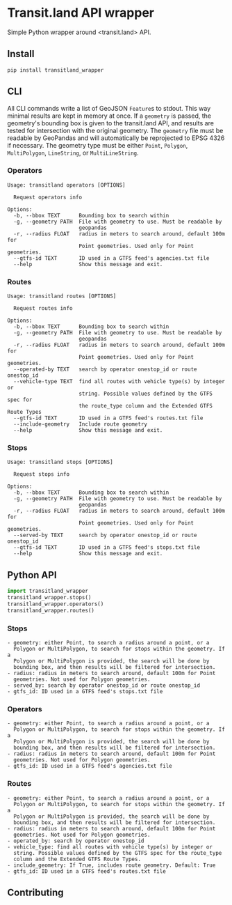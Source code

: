 # Transit.land API wrapper

Simple Python wrapper around <transit.land> API.

## Install

```
pip install transitland_wrapper
```

## CLI

All CLI commands write a list of GeoJSON `Feature`s to stdout. This way minimal
results are kept in memory at once. If a `geometry` is passed, the geometry's
bounding box is given to the transit.land API, and results are tested for
intersection with the original geometry. The `geometry` file must be readable by
GeoPandas and will automatically be reprojected to EPSG 4326 if necessary. The
geometry type must be either `Point`, `Polygon`, `MultiPolygon`, `LineString`,
or `MultiLineString`.

### Operators

```
Usage: transitland operators [OPTIONS]

  Request operators info

Options:
  -b, --bbox TEXT      Bounding box to search within
  -g, --geometry PATH  File with geometry to use. Must be readable by
                       geopandas
  -r, --radius FLOAT   radius in meters to search around, default 100m for
                       Point geometries. Used only for Point geometries.
  --gtfs-id TEXT       ID used in a GTFS feed's agencies.txt file
  --help               Show this message and exit.
```


### Routes

```
Usage: transitland routes [OPTIONS]

  Request routes info

Options:
  -b, --bbox TEXT      Bounding box to search within
  -g, --geometry PATH  File with geometry to use. Must be readable by
                       geopandas
  -r, --radius FLOAT   radius in meters to search around, default 100m for
                       Point geometries. Used only for Point geometries.
  --operated-by TEXT   search by operator onestop_id or route onestop_id
  --vehicle-type TEXT  find all routes with vehicle type(s) by integer or
                       string. Possible values defined by the GTFS spec for
                       the route_type column and the Extended GTFS Route Types
  --gtfs-id TEXT       ID used in a GTFS feed's routes.txt file
  --include-geometry   Include route geometry
  --help               Show this message and exit.
```

### Stops

```
Usage: transitland stops [OPTIONS]

  Request stops info

Options:
  -b, --bbox TEXT      Bounding box to search within
  -g, --geometry PATH  File with geometry to use. Must be readable by
                       geopandas
  -r, --radius FLOAT   radius in meters to search around, default 100m for
                       Point geometries. Used only for Point geometries.
  --served-by TEXT     search by operator onestop_id or route onestop_id
  --gtfs-id TEXT       ID used in a GTFS feed's stops.txt file
  --help               Show this message and exit.
```

## Python API

```py
import transitland_wrapper
transitland_wrapper.stops()
transitland_wrapper.operators()
transitland_wrapper.routes()
```

### Stops

```
- geometry: either Point, to search a radius around a point, or a
  Polygon or MultiPolygon, to search for stops within the geometry. If a
  Polygon or MultiPolygon is provided, the search will be done by
  bounding box, and then results will be filtered for intersection.
- radius: radius in meters to search around, default 100m for Point
  geometries. Not used for Polygon geometries.
- served_by: search by operator onestop_id or route onestop_id
- gtfs_id: ID used in a GTFS feed's stops.txt file
```

### Operators

```
- geometry: either Point, to search a radius around a point, or a
  Polygon or MultiPolygon, to search for stops within the geometry. If a
  Polygon or MultiPolygon is provided, the search will be done by
  bounding box, and then results will be filtered for intersection.
- radius: radius in meters to search around, default 100m for Point
  geometries. Not used for Polygon geometries.
- gtfs_id: ID used in a GTFS feed's agencies.txt file
```

### Routes

```
- geometry: either Point, to search a radius around a point, or a
  Polygon or MultiPolygon, to search for stops within the geometry. If a
  Polygon or MultiPolygon is provided, the search will be done by
  bounding box, and then results will be filtered for intersection.
- radius: radius in meters to search around, default 100m for Point
  geometries. Not used for Polygon geometries.
- operated_by: search by operator onestop_id
- vehicle_type: find all routes with vehicle type(s) by integer or
  string. Possible values defined by the GTFS spec for the route_type
  column and the Extended GTFS Route Types.
- include_geometry: If True, includes route geometry. Default: True
- gtfs_id: ID used in a GTFS feed's routes.txt file
```


## Contributing
